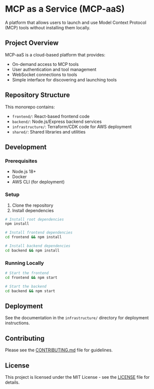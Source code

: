 # MCP as a Service (MCP-aaS)

A platform that allows users to launch and use Model Context Protocol (MCP) tools without installing them locally.

## Project Overview

MCP-aaS is a cloud-based platform that provides:
- On-demand access to MCP tools
- User authentication and tool management
- WebSocket connections to tools
- Simple interface for discovering and launching tools

## Repository Structure

This monorepo contains:
- `frontend/`: React-based frontend code
- `backend/`: Node.js/Express backend services
- `infrastructure/`: Terraform/CDK code for AWS deployment
- `shared/`: Shared libraries and utilities

## Development

### Prerequisites
- Node.js 18+
- Docker
- AWS CLI (for deployment)

### Setup
1. Clone the repository
2. Install dependencies
```bash
# Install root dependencies
npm install

# Install frontend dependencies
cd frontend && npm install

# Install backend dependencies
cd backend && npm install
```

### Running Locally
```bash
# Start the frontend
cd frontend && npm start

# Start the backend
cd backend && npm start
```

## Deployment
See the documentation in the `infrastructure/` directory for deployment instructions.

## Contributing
Please see the [CONTRIBUTING.md](CONTRIBUTING.md) file for guidelines.

## License
This project is licensed under the MIT License - see the [LICENSE](LICENSE) file for details.